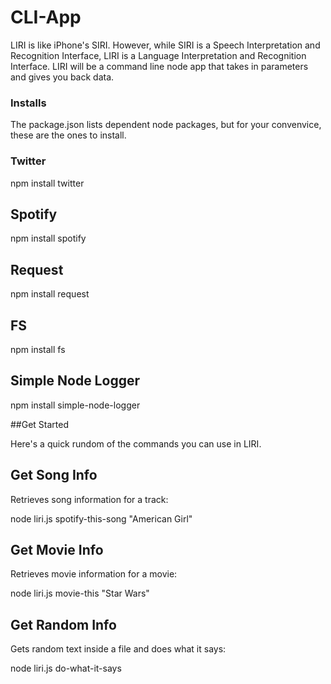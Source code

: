 # CLI-App

 LIRI is like iPhone's SIRI. However, while SIRI is a Speech Interpretation and Recognition Interface, LIRI is a Language Interpretation and Recognition Interface. LIRI will be a command line node app that takes in parameters and gives you back data.

 ###  Installs
The package.json lists dependent node packages, but for your convenvice, these are the ones to install.

### Twitter
npm install twitter

## Spotify
npm install spotify

## Request
npm install request

## FS
npm install fs

## Simple Node Logger
npm install simple-node-logger

##Get Started

Here's a quick rundom of the commands you can use in LIRI.

## Get Song Info
Retrieves song information for a track:

node liri.js spotify-this-song "American Girl"

## Get Movie Info
Retrieves movie information for a movie:

node liri.js movie-this "Star Wars"

## Get Random Info
Gets random text inside a file and does what it says:

node liri.js do-what-it-says
